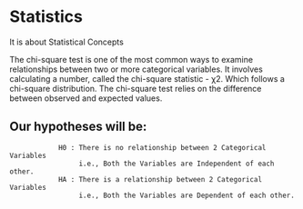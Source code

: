# Statistics
It is about Statistical Concepts

The chi-square test is one of the most common ways to examine relationships between two or more categorical variables. 
It involves calculating a number, called the chi-square statistic - χ2. Which follows a chi-square distribution. 
The chi-square test relies on the difference between observed and expected values.

## Our hypotheses will be:
                H0 : There is no relationship between 2 Categorical Variables
                     i.e., Both the Variables are Independent of each other.
                HA : There is a relationship between 2 Categorical Variables
                     i.e., Both the Variables are Dependent of each other.
      
